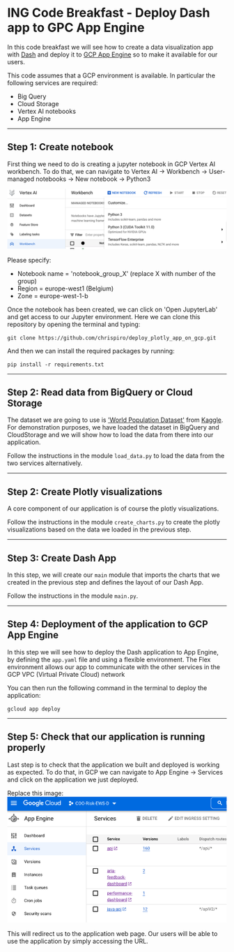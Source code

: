# ING Code Breakfast - Deploy Dash app to GPC App Engine

In this code breakfast we will see how to create a data visualization app with [Dash](https://dash.plotly.com/) and deploy it to [GCP App Engine](https://cloud.google.com/appengine) so to make it available for our users.

This code assumes that a GCP environment is available. In particular the following services are required:
- Big Query
- Cloud Storage
- Vertex AI notebooks
- App Engine

--- 

## Step 1: Create notebook

First thing we need to do is creating a jupyter notebook in GCP Vertex AI workbench.
To do that, we can navigate to Vertex AI -> Workbench -> User-managed notebooks -> New notebook -> Python3

![Vertex AI](imgs/vertexai.png)

Please specify:

- Notebook name = 'notebook_group_X' (replace X with number of the group)
- Region = europe-west1 (Belgium)
- Zone = europe-west-1-b

Once the notebook has been created, we can click on 'Open JupyterLab' and get access to our Jupyter environment.
Here we can clone this repository by opening the terminal and typing:

```
git clone https://github.com/chrispiro/deploy_plotly_app_on_gcp.git
```

And then we can install the required packages by running:
```
pip install -r requirements.txt
```

---

## Step 2: Read data from BigQuery or Cloud Storage

The dataset we are going to use is ['World Population Dataset'](https://www.kaggle.com/datasets/iamsouravbanerjee/world-population-dataset) from [Kaggle](https://www.kaggle.com/).
For demonstration purposes, we have loaded the dataset in BigQuery and CloudStorage and we will show how to load the data from there into our application.

Follow the instructions in the module `load_data.py` to load the data from the two services alternatively.

---

## Step 2: Create Plotly visualizations

A core component of our application is of course the plotly visualizations.

Follow the instructions in the module `create_charts.py` to create the plotly visualizations based on the data we loaded in the previous step.

---

## Step 3: Create Dash App

In this step, we will create our `main` module that imports the charts that we created in the previous step and defines the layout of our Dash App.

Follow the instructions in the module `main.py`.

---

## Step 4: Deployment of the application to GCP App Engine

In this step we will see how to deploy the Dash application to App Engine, by defining the `app.yaml` file and using a flexible environment. The Flex environment allows our app to communicate with the other services in the GCP VPC (Virtual Private Cloud) network

You can then run the following command in the terminal to deploy the application:

```
gcloud app deploy
```

---

## Step 5: Check that our application is running properly

Last step is to check that the application we built and deployed is working as expected.
To do that, in GCP we can navigate to App Engine -> Services and click on the application we just deployed.

Replace this image:
![App Engine](imgs/appengine.png)

This will redirect us to the application web page. Our users will be able to use the application by simply accessing the URL.